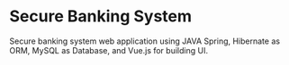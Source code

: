 # Secure Banking System
Secure banking system web application using JAVA Spring, Hibernate as ORM, MySQL as Database, and Vue.js for building UI.
